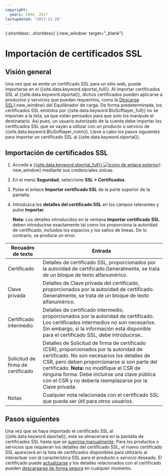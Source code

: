 ```yaml
---
copyright:
  years: 1994, 2017
lastupdated: "2017-11-28"
---
```


{:shortdesc: .shortdesc}
{:new_window: target="_blank"}

# Importación de certificados SSL

## Visión general

Una vez que se emite un certificado SSL para un sitio web, puede importarse en el {{site.data.keyword.slportal_full}}. Al importar certificados SSL al {{site.data.keyword.slportal}}, dichos certificados pueden aplicarse a productos y servicios que puedan requerirlos, como la [Descarga SSL](configure-ssl-offloading-load-balancer.html){:new_window} del Equilibrador de carga. De forma predeterminada, los certificados SSL emitidos por {{site.data.keyword.BluSoftlayer_full}} no se importan a la lista, ya que están pensados para que solo los manipule el destinatario. Así pues, un usuario autorizado de la cuenta debe importar los certificados SSL que se vayan a utilizar con un producto o servicio de {{site.data.keyword.BluSoftlayer_notm}}. Lleve a cabo los pasos siguientes para importar un certificado SSL al {{site.data.keyword.slportal}}.

## Importación de certificados SSL

1. Acceda a [{{site.data.keyword.slportal_full}} ![icono de enlace externo](../../icons/launch-glyph.svg "icono de enlace externo")](https://control.softlayer.com/){: new_window} mediante sus credenciales únicas.
2. En el menú **Seguridad**, seleccione **SSL > Certificados**.
3. Pulse el enlace **Importar certificado SSL** de la parte superior de la pantalla.
4. Introduzca los **detalles del certificado SSL** en los campos relevantes y pulse **Importar**.

   **Nota:** Los detalles introducidos en la ventana **Importar certificado SSL** deben introducirse exactamente tal como los proporciona la autoridad de certificado, incluidos los espacios y los saltos de líneas. De lo contrario, se produce un error.

| Recuadro de texto | Entrada |
| -------- | ----- |
|Certificado |Detalles de certificado SSL, proporcionados por la autoridad de certificado.Generalmente, se trata de un bloque de texto alfanumérico.|
|Clave privada | Detalles de Clave privada del certificado, proporcionados por la autoridad de certificado. Generalmente, se trata de un bloque de texto alfanumérico.|
|Certificado intermedio | Detalles de certificado intermedio, proporcionados por la autoridad de certificado. Los certificados intermedios no son necesarios. Sin embargo, si la información está disponible para el certificado SSL, debe introducirse..|
| Solicitud de firma de certificado | Detalles de Solicitud de firma de certificado (CSR), proporcionados por la autoridad de certificado. No son necesarios los detalles de CSR, pero deben proporcionarse si son parte del certificado. **Nota:** no modifique el CSR de ninguna forma. Debe incluirse una clave pública con el CSR y no debería reemplazarse por la Clave privada.|
|Notas | Cualquier nota relacionada con el certificado SSL que pueda ser útil para otros usuarios.


## Pasos siguientes

Una vez que se haya importado el certificado SSL al {{site.data.keyword.slportal}}, este se almacenará en la pantalla de certificados SSL hasta que se [suprima manualmente](delete-ssl-certificate.html). Para los productos o servicios que requieran los detalles del certificado SSL, el nuevo certificado SSL aparecerá en la lista de certificados disponibles para utilizarlo al interactuar con la característica SSL para el producto o servicio deseado. El certificado puede [actualizarse](view-and-update-ssl-certificate.html) y los detalles relacionados con el certificado pueden [descargarse de forma segura](download-ssl-certificate-details.html) en cualquier momento.
